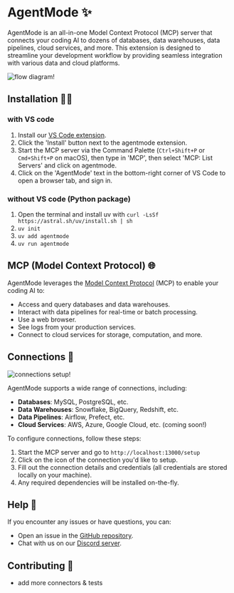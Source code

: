 # AgentMode ✨

AgentMode is an all-in-one Model Context Protocol (MCP) server that connects your coding AI to dozens of databases, data warehouses, data pipelines, cloud services, and more. This extension is designed to streamline your development workflow by providing seamless integration with various data and cloud platforms.

![flow diagram!](https://cdn.hashnode.com/res/hashnode/image/upload/v1746248830909/723435d9-255c-43a2-a2a2-1691a161e45f.webp "AgentMode flow diagram")

## Installation 👨‍💻

### with VS code
1. Install our [VS Code extension](https://marketplace.visualstudio.com/items?itemName=agentmode.agentmode).
2. Click the 'Install' button next to the agentmode extension.
3. Start the MCP server via the Command Palette (`Ctrl+Shift+P` or `Cmd+Shift+P` on macOS), then type in 'MCP', then select 'MCP: List Servers' and click on agentmode.
4. Click on the 'AgentMode' text in the bottom-right corner of VS Code to open a browser tab, and sign in.

### without VS code (Python package)
1. Open the terminal and install uv with `curl -LsSf https://astral.sh/uv/install.sh | sh`
2. `uv init`
3. `uv add agentmode`
4. `uv run agentmode`

## MCP (Model Context Protocol) 🌐

AgentMode leverages the [Model Context Protocol](https://modelcontextprotocol.io) (MCP) to enable your coding AI to:
- Access and query databases and data warehouses.
- Interact with data pipelines for real-time or batch processing.
- Use a web browser.
- See logs from your production services.
- Connect to cloud services for storage, computation, and more.

## Connections 🔌

![connections setup!](https://cdn.hashnode.com/res/hashnode/image/upload/v1746249095886/cf437270-7eb4-4e5a-ac19-7165cdcd2eeb.png?auto=compress,format&format=webp "AgentMode connections")

AgentMode supports a wide range of connections, including:
- **Databases**: MySQL, PostgreSQL, etc.
- **Data Warehouses**: Snowflake, BigQuery, Redshift, etc.
- **Data Pipelines**: Airflow, Prefect, etc.
- **Cloud Services**: AWS, Azure, Google Cloud, etc. (coming soon!)

To configure connections, follow these steps:
1. Start the MCP server and go to `http://localhost:13000/setup`
2. Click on the icon of the connection you'd like to setup.
3. Fill out the connection details and credentials (all credentials are stored locally on your machine).
4. Any required dependencies will be installed on-the-fly.

## Help 🛟

If you encounter any issues or have questions, you can:
- Open an issue in the [GitHub repository](https://github.com/agentmode/extension).
- Chat with us on our [Discord server](https://discord.gg/qwDjr29q).

## Contributing 💬
- add more connectors & tests